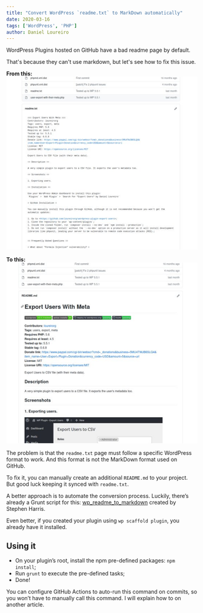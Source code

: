```yaml
---
title: "Convert WordPress `readme.txt` to MarkDown automatically"
date: 2020-03-16
tags: ['WordPress', 'PHP']
author: Daniel Loureiro
---
```

WordPress Plugins hosted on GitHub have a bad readme page by default. 

That's because they can't use markdown, but let's see how to fix this issue.
<!-- more -->

**From this:**
![Original page, no markdown](./wp-plugin-github-no-markdown.jpg)

**To this:**
![Improved page, with markdown](./wp-plugin-github-markdown.jpg)

The problem is that the `readme.txt` page must follow a specific WordPress format to work. And this format is not the MarkDown format used on GitHub.

To fix it, you can manually create an additional `README.md` to your project. But good luck keeping it synced with `readme.txt`.

A better approach is to automate the conversion process. Luckily, there’s already a Grunt script for this: [wp_readme_to_markdown](https://github.com/stephenharris/wp-readme-to-markdown) created by Stephen Harris.

Even better, if you created your plugin using `wp scaffold plugin`, you already have it installed.

## Using it

- On your plugin’s root, install the npm pre-defined packages:
`npm install`;
- Run `grunt` to execute the pre-defined tasks;
- Done!

You can configure GitHub Actions to auto-run this command on commits, so you won’t have to manually call this command. I will explain how to on another article.
